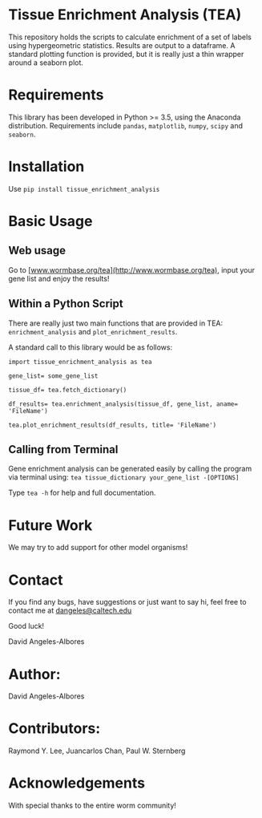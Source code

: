 Tissue Enrichment Analysis (TEA)
================================

This repository holds the scripts to calculate enrichment of a set of labels using hypergeometric statistics. Results are output to a dataframe. A standard plotting function is provided, but it is really just a thin wrapper around a seaborn plot.

Requirements
============

This library has been developed in Python &gt;= 3.5, using the Anaconda distribution. Requirements include `pandas`, `matplotlib`, `numpy`, `scipy` and `seaborn`.

Installation
============

Use `pip install tissue_enrichment_analysis`

Basic Usage
===========

Web usage
---------

Go to [www.wormbase.org/tea](http://www.wormbase.org/tea), input your gene list and enjoy the results!

Within a Python Script
----------------------

There are really just two main functions that are provided in TEA: `enrichment_analysis` and `plot_enrichment_results`.

A standard call to this library would be as follows:

`import tissue_enrichment_analysis as tea`

`gene_list= some_gene_list`

`tissue_df= tea.fetch_dictionary()`

`df_results= tea.enrichment_analysis(tissue_df, gene_list, aname= 'FileName')`

`tea.plot_enrichment_results(df_results, title= 'FileName')`

Calling from Terminal
---------------------

Gene enrichment analysis can be generated easily by calling the program via terminal using: `tea tissue_dictionary your_gene_list -[OPTIONS]`

Type `tea -h` for help and full documentation.

Future Work
===========

We may try to add support for other model organisms!

Contact
=======

If you find any bugs, have suggestions or just want to say hi, feel free to contact me at <dangeles@caltech.edu>

Good luck!

David Angeles-Albores

Author:
=======

David Angeles-Albores

Contributors:
=============

Raymond Y. Lee, Juancarlos Chan, Paul W. Sternberg

Acknowledgements
================

With special thanks to the entire worm community!
